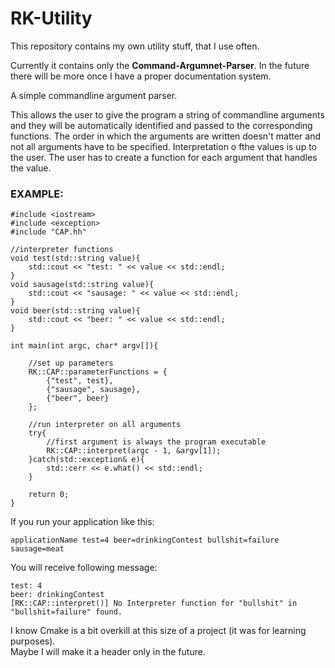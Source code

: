 # RK-Utility
This repository contains my own utility stuff, that I use often.

<p>Currently it contains only the <b>Command-Argumnet-Parser</b>. In the future there will be more once I have a proper documentation system.</p>

A simple commandline argument parser. 

This allows the user to give the program a string of commandline arguments and they will be automatically identified and passed to the corresponding functions. The order in which the arguments are written doesn't matter and not all arguments have to be specified. Interpretation o fthe values is up to the user. The user has to create a function for each argument that handles the value. 

<h3> EXAMPLE: </h3>

```
#include <iostream>
#include <exception>
#include "CAP.hh"

//interpreter functions
void test(std::string value){
	std::cout << "test: " << value << std::endl;
}
void sausage(std::string value){
	std::cout << "sausage: " << value << std::endl;
}
void beer(std::string value){
	std::cout << "beer: " << value << std::endl;
}

int main(int argc, char* argv[]){

	//set up parameters
	RK::CAP::parameterFunctions = {
		{"test", test},
		{"sausage", sausage},
		{"beer", beer}
	};

	//run interpreter on all arguments
	try{
		//first argument is always the program executable
		RK::CAP::interpret(argc - 1, &argv[1]);
	}catch(std::exception& e){
		std::cerr << e.what() << std::endl;
	}
	
	return 0;
}
```
If you run your application like this:<br>
```
applicationName test=4 beer=drinkingContest bullshit=failure sausage=meat
```
You will receive following message:
```
test: 4
beer: drinkingContest
[RK::CAP::interpret()] No Interpreter function for "bullshit" in "bullshit=failure" found.
```

<p>
I know Cmake is a bit overkill at this size of a project (it was for learning purposes). <br>
Maybe I will make it a header only in the future.
</p>
